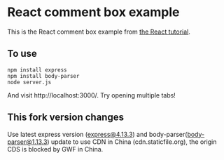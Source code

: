 # React comment box example

This is the React comment box example from [the React tutorial](http://facebook.github.io/react/docs/tutorial.html).

## To use

```
npm install express
npm install body-parser
node server.js
```

And visit http://localhost:3000/. Try opening multiple tabs!

## This fork version changes
Use latest express version (express@4.13.3)
and body-parser(body-parser@1.13.3)
update to use CDN in China (cdn.staticfile.org), the origin CDS is blocked by GWF in China.
